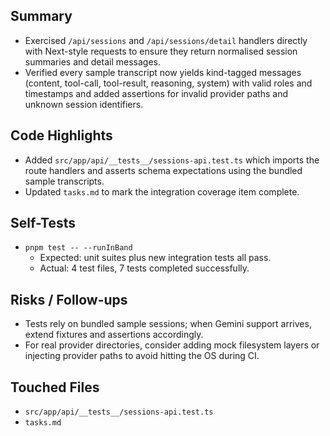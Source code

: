 ## Summary

- Exercised `/api/sessions` and `/api/sessions/detail` handlers directly with Next-style requests to ensure they return normalised session summaries and detail messages.
- Verified every sample transcript now yields kind-tagged messages (content, tool-call, tool-result, reasoning, system) with valid roles and timestamps and added assertions for invalid provider paths and unknown session identifiers.

## Code Highlights

- Added `src/app/api/__tests__/sessions-api.test.ts` which imports the route handlers and asserts schema expectations using the bundled sample transcripts.
- Updated `tasks.md` to mark the integration coverage item complete.

## Self-Tests

- `pnpm test -- --runInBand`
  - Expected: unit suites plus new integration tests all pass.
  - Actual: 4 test files, 7 tests completed successfully.

## Risks / Follow-ups

- Tests rely on bundled sample sessions; when Gemini support arrives, extend fixtures and assertions accordingly.
- For real provider directories, consider adding mock filesystem layers or injecting provider paths to avoid hitting the OS during CI.

## Touched Files

- `src/app/api/__tests__/sessions-api.test.ts`
- `tasks.md`
